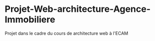 # Projet-Web-architecture-Agence-Immobiliere
Projet dans le cadre du cours de architecture web à l'ECAM


